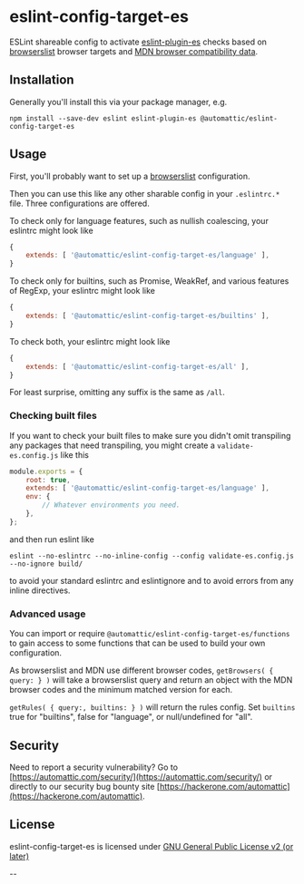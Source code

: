# eslint-config-target-es

ESLint shareable config to activate [eslint-plugin-es] checks based on [browserslist] browser targets and [MDN browser compatibility data].

## Installation

Generally you'll install this via your package manager, e.g.

```
npm install --save-dev eslint eslint-plugin-es @automattic/eslint-config-target-es
```

## Usage

First, you'll probably want to set up a [browserslist] configuration.

Then you can use this like any other sharable config in your `.eslintrc.*` file. Three configurations are offered.

To check only for language features, such as nullish coalescing, your eslintrc might look like
```js
{
	extends: [ '@automattic/eslint-config-target-es/language' ],
}
```

To check only for builtins, such as Promise, WeakRef, and various features of RegExp, your eslintrc might look like
```js
{
	extends: [ '@automattic/eslint-config-target-es/builtins' ],
}
```

To check both, your eslintrc might look like
```js
{
	extends: [ '@automattic/eslint-config-target-es/all' ],
}
```

For least surprise, omitting any suffix is the same as `/all`.

### Checking built files

If you want to check your built files to make sure you didn't omit transpiling any packages that need transpiling, you might create a `validate-es.config.js` like this
```js
module.exports = {
	root: true,
	extends: [ '@automattic/eslint-config-target-es/language' ],
	env: {
		// Whatever environments you need.
	},
};
```
and then run eslint like
```
eslint --no-eslintrc --no-inline-config --config validate-es.config.js --no-ignore build/
```
to avoid your standard eslintrc and eslintignore and to avoid errors from any inline directives.

### Advanced usage

You can import or require `@automattic/eslint-config-target-es/functions` to gain access to some functions that can be used to build your own configuration.

As browserslist and MDN use different browser codes, `getBrowsers( { query: } )` will take a browserslist query and return an object with the MDN browser codes and the minimum matched version for each.

`getRules( { query:, builtins: } )` will return the rules config. Set `builtins` true for "builtins", false for "language", or null/undefined for "all".

## Security

Need to report a security vulnerability? Go to [https://automattic.com/security/](https://automattic.com/security/) or directly to our security bug bounty site [https://hackerone.com/automattic](https://hackerone.com/automattic).

## License

eslint-config-target-es is licensed under [GNU General Public License v2 (or later)](./LICENSE.txt)

--

[eslint-plugin-es]: https://www.npmjs.com/package/eslint-plugin-es
[browserslist]: https://www.npmjs.com/package/browserslist
[MDN browser compatibility data]: https://www.npmjs.com/package/@mdn/browser-compat-data
